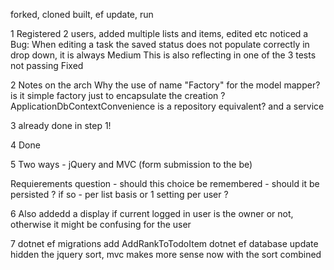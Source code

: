 
forked, cloned 
built, ef update, run

1
Registered 2 users, added multiple lists and items, edited etc
noticed a Bug:
When editing a task the saved status does not populate correctly in drop down, it is always Medium 
This is also reflecting in one of the 3 tests not passing 
Fixed 

2
Notes on the arch
Why the use of name "Factory" for the model mapper? is it simple factory just to encapsulate the creation ?
ApplicationDbContextConvenience is a repository equivalent? and a service

3 
already done in step 1!

4 
Done

5
Two ways - jQuery and MVC (form submission to the be)

Requierements question - should this choice be remembered - should it be persisted ?
if so - per list basis or 1 setting per user ?

6
Also addedd a display if current logged in user is the owner or not, otherwise it might be confusing for the user

7
dotnet ef migrations add AddRankToTodoItem
dotnet ef database update
hidden the jquery sort, mvc makes more sense now with the sort combined